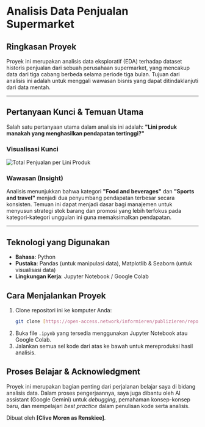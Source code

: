 # Analisis Data Penjualan Supermarket

## Ringkasan Proyek
Proyek ini merupakan analisis data eksploratif (EDA) terhadap dataset historis penjualan dari sebuah perusahaan supermarket, yang mencakup data dari tiga cabang berbeda selama periode tiga bulan. Tujuan dari analisis ini adalah untuk menggali wawasan bisnis yang dapat ditindaklanjuti dari data mentah.

---

## Pertanyaan Kunci & Temuan Utama
Salah satu pertanyaan utama dalam analisis ini adalah: **"Lini produk manakah yang menghasilkan pendapatan tertinggi?"**

### Visualisasi Kunci
![Total Penjualan per Lini Produk](https://i.imgur.com/xbaC1mv.png)

### Wawasan (Insight)
Analisis menunjukkan bahwa kategori **"Food and beverages"** dan **"Sports and travel"** menjadi dua penyumbang pendapatan terbesar secara konsisten. Temuan ini dapat menjadi dasar bagi manajemen untuk menyusun strategi stok barang dan promosi yang lebih terfokus pada kategori-kategori unggulan ini guna memaksimalkan pendapatan.

---

## Teknologi yang Digunakan
* **Bahasa**: Python
* **Pustaka**: Pandas (untuk manipulasi data), Matplotlib & Seaborn (untuk visualisasi data)
* **Lingkungan Kerja**: Jupyter Notebook / Google Colab

## Cara Menjalankan Proyek
1.  Clone repositori ini ke komputer Anda:
    ```bash
    git clone [https://open-access.network/informieren/publizieren/repositorien](https://open-access.network/informieren/publizieren/repositorien)
    ```
2.  Buka file `.ipynb` yang tersedia menggunakan Jupyter Notebook atau Google Colab.
3.  Jalankan semua sel kode dari atas ke bawah untuk mereproduksi hasil analisis.

## Proses Belajar & Acknowledgment
Proyek ini merupakan bagian penting dari perjalanan belajar saya di bidang analisis data. Dalam proses pengerjaannya, saya juga dibantu oleh AI assistant (Google Gemini) untuk *debugging*, pemahaman konsep-konsep baru, dan mempelajari *best practice* dalam penulisan kode serta analisis.

Dibuat oleh **[Clive Moren as Renskiee]**.
